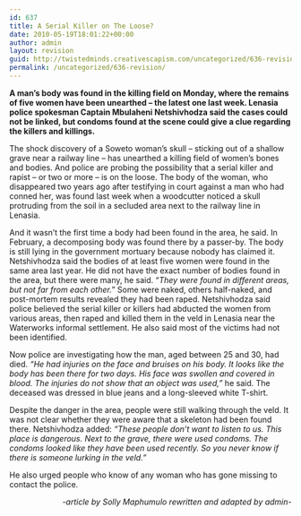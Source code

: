 ```yaml
---
id: 637
title: A Serial Killer on The Loose?
date: 2010-05-19T18:01:22+00:00
author: admin
layout: revision
guid: http://twistedminds.creativescapism.com/uncategorized/636-revision/
permalink: /uncategorized/636-revision/
---
```

<p class="dropcap-first">
  <strong>A man&#8217;s body was found in the killing field on Monday, where the remains of five women have been unearthed &#8211; the latest one last week. Lenasia police spokesman Captain Mbulaheni Netshivhodza said the cases could not be linked, but condoms found at the scene could give a clue regarding the killers and killings.</strong>
</p>

The shock discovery of a Soweto woman&#8217;s skull &#8211; sticking out of a shallow grave near a railway line &#8211; has unearthed a killing field of women&#8217;s bones and bodies. And police are probing the possibility that a serial killer and rapist &#8211; or two or more &#8211; is on the loose. The body of the woman, who disappeared two years ago after testifying in court against a man who had conned her, was found last week when a woodcutter noticed a skull protruding from the soil in a secluded area next to the railway line in Lenasia.

And it wasn&#8217;t the first time a body had been found in the area, he said. In February, a decomposing body was found there by a passer-by. The body is still lying in the government mortuary because nobody has claimed it. Netshivhodza said the bodies of at least five women were found in the same area last year. He did not have the exact number of bodies found in the area, but there were many, he said. &#8220;_They were found in different areas, but not far from each other._&#8221; Some were naked, others half-naked, and post-mortem results revealed they had been raped. Netshivhodza said police believed the serial killer or killers had abducted the women from various areas, then raped and killed them in the veld in Lenasia near the Waterworks informal settlement. He also said most of the victims had not been identified.

Now police are investigating how the man, aged between 25 and 30, had died. _&#8220;He had injuries on the face and bruises on his body. It looks like the body has been there for two days. His face was swollen and covered in blood. The injuries do not show that an object was used,&#8221;_ he said. The deceased was dressed in blue jeans and a long-sleeved white T-shirt.

Despite the danger in the area, people were still walking through the veld. It was not clear whether they were aware that a skeleton had been found there. Netshivhodza added: _&#8220;These people don&#8217;t want to listen to us. This place is dangerous. Next to the grave, there were used condoms. The condoms looked like they have been used recently. So you never know if there is someone lurking in the veld.&#8221;_

He also urged people who know of any woman who has gone missing to contact the police.

<p style="text-align: right;">
  <em>-article by Solly Maphumulo rewritten and adapted by admin-</em><em></em>
</p>